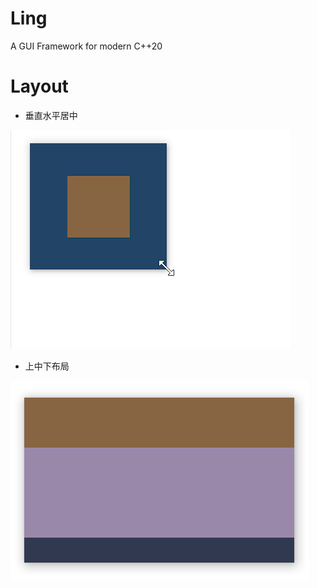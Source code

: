# Ling
A GUI Framework for modern C++20
# Layout

- 垂直水平居中
  
![](Doc/HVCenter.gif "垂直水平居中")

- 上中下布局

![](Doc/TopCenterBottom.png "上中下布局")
